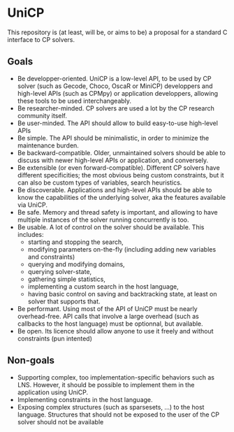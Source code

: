 # UniCP

This repository is (at least, will be, or aims to be) a proposal for a standard C interface to CP solvers. 

## Goals

- Be developper-oriented. UniCP is a low-level API, to be used by CP solver (such as Gecode, Choco, OscaR or MiniCP) developpers and high-level APIs (such as CPMpy) or application developpers, allowing these tools to be used interchangeably.
- Be researcher-minded. CP solvers are used a lot by the CP research community itself.
- Be user-minded. The API should allow to build easy-to-use high-level APIs 
- Be simple. The API should be minimalistic, in order to minimize the maintenance burden.
- Be backward-compatible. Older, unmaintained solvers should be able to discuss with newer high-level APIs or application, and conversely.
- Be extensible (or even forward-compatible). Different CP solvers have different specificities; the most obvious being custom constraints, but it can also be custom types of variables, search heuristics.
- Be discoverable. Applications and high-level APIs should be able to know the capabilities of the underlying solver, aka the features available via UniCP.
- Be safe. Memory and thread safety is important, and allowing to have multiple instances of the solver running concurrently is too.
- Be usable. A lot of control on the solver should be available. This includes:
  - starting and stopping the search,
  - modifying parameters on-the-fly (including adding new variables and constraints)
  - querying and modifying domains, 
  - querying solver-state, 
  - gathering simple statistics, 
  - implementing a custom search in the host language,
  - having basic control on saving and backtracking state, at least on solver that supports that.
- Be performant. Using most of the API of UniCP must be nearly overhead-free. API calls that involve a large overhead (such as callbacks to the host language) must be optionnal, but available.
- Be open. Its licence should allow anyone to use it freely and without constraints (pun intented)

## Non-goals

- Supporting complex, too implementation-specific behaviors such as LNS. However, it should be possible to implement them in the application using UniCP.
- Implementing constraints in the host language.
- Exposing complex structures (such as sparsesets, ...) to the host language. Structures that should not be exposed to the user of the CP solver should not be available 

